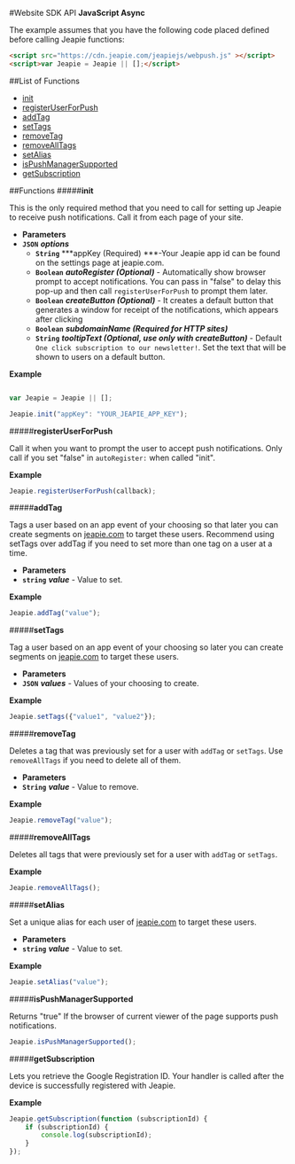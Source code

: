 #Website SDK API
**JavaScript Async**

The example assumes that you have the following code placed defined before calling Jeapie functions:
```HTML
<script src="https://cdn.jeapie.com/jeapiejs/webpush.js" ></script>
<script>var Jeapie = Jeapie || [];</script>
```

##List of Functions

* [init](#init)
* [registerUserForPush](#registeruserforpush)
* [addTag](#addtag)
* [setTags](#settags)
* [removeTag](#removetag)
* [removeAllTags](#removealltags)
* [setAlias](#setalias)
* [isPushManagerSupported](#ispushmanagersupported)
* [getSubscription](#getsubscription)


##Functions
#####**init**

This is the only required method that you need to call for setting up Jeapie to receive push notifications. Call it from each page of your site.

* **Parameters**
 * **`JSON`** ***options***
   * **`String`** ***appKey (Required) ***-Your Jeapie app id can be found on the settings page at jeapie.com.
   * **`Boolean`** ***autoRegister (Optional)*** - Automatically show browser prompt to accept notifications. You can pass in "false" to delay this pop-up and then call `registerUserForPush` to prompt them later.
   * **`Boolean`** ***createButton (Optional)*** -  It creates a default button that generates a window for receipt of the notifications, which appears after clicking
   * **`Boolean`** ***subdomainName (Required for HTTP sites)*** 
   * **`String`** ***tooltipText (Optional, use only with createButton)*** - Default `One click subscription to our newsletter!`. Set the text that will be shown to users on a default button.

**Example**
```javascript

var Jeapie = Jeapie || [];

Jeapie.init("appKey": "YOUR_JEAPIE_APP_KEY");
```

#####**registerUserForPush**

Call it when you want to prompt the user to accept push notifications. Only call if you set "false" in `autoRegister:` when called "init".

**Example**
```javascript
Jeapie.registerUserForPush(callback);
```

#####**addTag**

Tags a user based on an app event of your choosing so that later you can create segments on [jeapie.com](https://jeapie.com) to target these users. Recommend using setTags over addTag if you need to set more than one tag on a user at a time.

* **Parameters**
 * **`string`** ***value*** - Value to set.

**Example**
```javascript
Jeapie.addTag("value");
```

#####**setTags**

Tag a user based on an app event of your choosing so later you can create segments on [jeapie.com](https://jeapie.com) to target these users.

* **Parameters**
 * **`JSON`** ***values*** - Values of your choosing to create.

**Example**
```javascript
Jeapie.setTags({"value1", "value2"});
```

#####**removeTag**

Deletes a tag that was previously set for a user with `addTag` or `setTags`. Use `removeAllTags` if you need to delete all of them.

* **Parameters**
 * **`String`** ***value*** - Value to remove.

**Example**
```javascript
Jeapie.removeTag("value");
```

#####**removeAllTags**

Deletes all tags that were previously set for a user with `addTag` or `setTags`.

**Example**
```javascript
Jeapie.removeAllTags();
```

#####**setAlias**

Set a unique alias for each user of [jeapie.com](https://jeapie.com) to target these users. 

* **Parameters**
 * **`string`** ***value*** - Value to set.

**Example**
```javascript
Jeapie.setAlias("value");
```

#####**isPushManagerSupported**

Returns "true" If the browser of current viewer of the page supports push notifications.

```javascript
Jeapie.isPushManagerSupported();
```

#####**getSubscription**

Lets you retrieve the Google Registration ID. Your handler is called after the device is successfully registered with Jeapie.

**Example**
```javascript
Jeapie.getSubscription(function (subscriptionId) {
    if (subscriptionId) {
        console.log(subscriptionId);
    }
});
```

